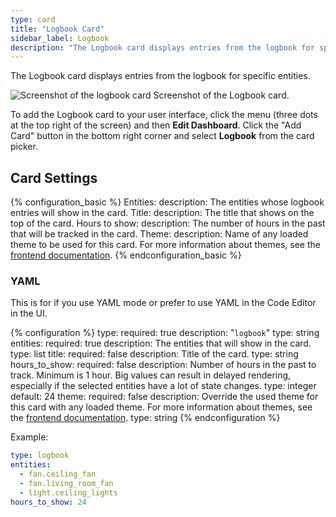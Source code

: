 ```yaml
---
type: card
title: "Logbook Card"
sidebar_label: Logbook
description: "The Logbook card displays entries from the logbook for specific entities."
---
```


The Logbook card displays entries from the logbook for specific entities.

<p class='img'>
  <img src='/images/dashboards/lovelace_logbook.png' alt='Screenshot of the logbook card'>
  Screenshot of the Logbook card.
</p>

To add the Logbook card to your user interface, click the menu (three dots at the top right of the screen) and then **Edit Dashboard**. Click the "Add Card" button in the bottom right corner and select **Logbook** from the card picker.

## Card Settings

{% configuration_basic %}
Entities:
  description: The entities whose logbook entries will show in the card.
Title:
  description: The title that shows on the top of the card.
Hours to show:
  description: The number of hours in the past that will be tracked in the card.
Theme:
  description: Name of any loaded theme to be used for this card. For more information about themes, see the [frontend documentation](/integrations/frontend/).
{% endconfiguration_basic %}

### YAML

This is for if you use YAML mode or prefer to use YAML in the Code Editor in the UI.

{% configuration %}
type:
  required: true
  description: "`logbook`"
  type: string
entities:
  required: true
  description: The entities that will show in the card.
  type: list
title:
  required: false
  description: Title of the card.
  type: string
hours_to_show:
  required: false
  description: Number of hours in the past to track. Minimum is 1 hour. Big values can result in delayed rendering, especially if the selected entities have a lot of state changes. 
  type: integer
  default: 24
theme:
  required: false
  description: Override the used theme for this card with any loaded theme. For more information about themes, see the [frontend documentation](/integrations/frontend/).
  type: string
{% endconfiguration %}

Example:

```yaml
type: logbook
entities:
  - fan.ceiling_fan
  - fan.living_room_fan
  - light.ceiling_lights
hours_to_show: 24
```
